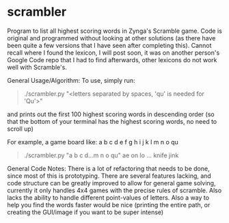 scrambler
=========

Program to list all highest scoring words in Zynga's Scramble game. Code is original and programmed without looking at other solutions (as there have been quite a few versions that I have seen after completing this). Cannot recall where I found the lexicon, I will post soon, it was on another person's Google Code repo that I had to find afterwards, other lexicons do not work well with Scramble's.

General Usage/Algorithm:
To use, simply run:

> ./scrambler.py "<letters separated by spaces, 'qu' is needed for 'Qu'>"

and prints out the first 100 highest scoring words in descending order (so that the bottom of your terminal has the highest scoring words, no need to scroll up)

For example, a game board like:
a b c d
e f g h
i j k l
m n o qu

> ./scrambler.py "a b c d...m n o qu"
ae
on
lo
...
knife
jink

General Code Notes:
There is a lot of refactoring that needs to be done, since most of this is prototyping. There are several features lacking, and code structure can be greatly improved to allow for general game solving, currently it only handles 4x4 games with the precise rules of scramble. Also lacks the ability to handle different point-values of letters. Also a way to help you find the words faster would be nice (printing the entire path, or creating the GUI/image if you want to be super intense)
